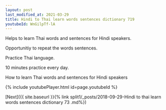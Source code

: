 ```yaml
---
layout: post
last_modified_at: 2021-03-29
title: Hindi to Thai learn words sentences dictionary 719 
youtubeId: WnGilpTf-lA
---
```

 
 
Helps to learn Thai words and sentences for Hindi speakers.

Opportunitiy to repeat the words sentences. 

Practice Thai language. 
 
10 minutes practice every day. 
 
How to learn Thai words and sentences for Hindi speakers 
 
{% include youtubePlayer.html id=page.youtubeId %}
 
 
[Next]({{ site.baseurl }}{% link  split1/_posts/2018-09-29-Hindi to thai learn words sentences dictionary 73 .md%})
 
